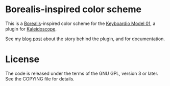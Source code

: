 # Borealis-inspired color scheme

This is a [Borealis][borealis]-inspired color scheme for
the [Keyboardio Model 01][m01], a plugin for [Kaleidoscope][firmware].

See my [blog post][asylum:borealis] about the story behind the plugin, and for
documentation.

 [m01]: https://shop.keyboard.io/
 [firmware]: https://github.com/Keyboardio/Kaleidoscope
 [borealis]: http://pimpmykeyboard.com/dsa-borealis-keyset/
 [asylum:borealis]: https://asylum.madhouse-project.org/blog/2016/12/09/Akela/#borealis

License
=======

The code is released under the terms of the GNU GPL, version 3 or later. See the
COPYING file for details.
